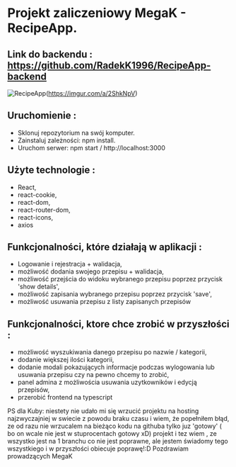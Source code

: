 # Projekt zaliczeniowy MegaK - RecipeApp. 


## Link do backendu : https://github.com/RadekK1996/RecipeApp-backend

![RecipeApp](https://i.imgur.com/FCrptqs.png)(https://imgur.com/a/2ShkNpV)
## Uruchomienie : 
- Sklonuj repozytorium na swój komputer.
- Zainstaluj zależności: npm install.
- Uruchom serwer: npm start / http://localhost:3000

## Użyte technologie :
- React,
- react-cookie,
- react-dom,
- react-router-dom,
- react-icons,
- axios

## Funkcjonalności, które działają w aplikacji : 
- Logowanie i rejestracja + walidacja,
- możliwość dodania swojego przepisu + walidacja,
- możliwość przejścia do widoku wybranego przepisu poprzez przycisk 'show details',
- możliwość zapisania wybranego przepisu poprzez przycisk 'save',
- możliwość usuwania przepisu z listy zapisanych przepisów


## Funkcjonalności, ktore chce zrobić w przyszłości : 
- możliwość wyszukiwania danego przepisu po nazwie / kategorii,
- dodanie większej ilości kategorii,
- dodanie modali pokazujących informacje podczas wylogowania lub usuwania przepisu czy na pewno chcemy to zrobić,
- panel admina z możliwościa usuwania uzytkowników i edycją przepisów,
- przerobić frontend na typescript

PS dla Kuby: niestety nie udało mi się wrzucić projektu na hosting najzwyczajniej w swiecie z powodu braku czasu i wiem, że popełniłem błąd, ze od razu nie wrzucalem na bieżąco kodu na githuba tylko juz 'gotowy' ( bo on wcale nie jest w stuprocentach gotowy xD) projekt i tez wiem , ze wszystko jest na 1 branchu co nie jest poprawne, ale jestem świadomy tego wszystkiego i w przyszłości obiecuje poprawę!:D Pozdrawiam prowadzących MegaK 
